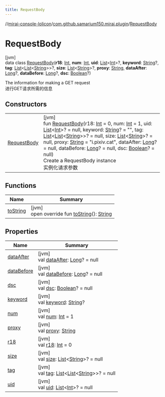 ```yaml
---
title: RequestBody
---
```

//[mirai-console-lolicon](../../../index.html)/[com.github.samarium150.mirai.plugin](../index.html)/[RequestBody](index.html)



# RequestBody



[jvm]\
data class [RequestBody](index.html)(**r18**: [Int](https://kotlinlang.org/api/latest/jvm/stdlib/kotlin/-int/index.html), **num**: [Int](https://kotlinlang.org/api/latest/jvm/stdlib/kotlin/-int/index.html), **uid**: [List](https://kotlinlang.org/api/latest/jvm/stdlib/kotlin.collections/-list/index.html)<[Int](https://kotlinlang.org/api/latest/jvm/stdlib/kotlin/-int/index.html)>?, **keyword**: [String](https://kotlinlang.org/api/latest/jvm/stdlib/kotlin/-string/index.html)?, **tag**: [List](https://kotlinlang.org/api/latest/jvm/stdlib/kotlin.collections/-list/index.html)<[List](https://kotlinlang.org/api/latest/jvm/stdlib/kotlin.collections/-list/index.html)<[String](https://kotlinlang.org/api/latest/jvm/stdlib/kotlin/-string/index.html)>>?, **size**: [List](https://kotlinlang.org/api/latest/jvm/stdlib/kotlin.collections/-list/index.html)<[String](https://kotlinlang.org/api/latest/jvm/stdlib/kotlin/-string/index.html)>?, **proxy**: [String](https://kotlinlang.org/api/latest/jvm/stdlib/kotlin/-string/index.html), **dataAfter**: [Long](https://kotlinlang.org/api/latest/jvm/stdlib/kotlin/-long/index.html)?, **dataBefore**: [Long](https://kotlinlang.org/api/latest/jvm/stdlib/kotlin/-long/index.html)?, **dsc**: [Boolean](https://kotlinlang.org/api/latest/jvm/stdlib/kotlin/-boolean/index.html)?)

The information for making a GET request <br> 进行GET请求所需的信息



## Constructors


| | |
|---|---|
| [RequestBody](-request-body.html) | [jvm]<br>fun [RequestBody](-request-body.html)(r18: [Int](https://kotlinlang.org/api/latest/jvm/stdlib/kotlin/-int/index.html) = 0, num: [Int](https://kotlinlang.org/api/latest/jvm/stdlib/kotlin/-int/index.html) = 1, uid: [List](https://kotlinlang.org/api/latest/jvm/stdlib/kotlin.collections/-list/index.html)<[Int](https://kotlinlang.org/api/latest/jvm/stdlib/kotlin/-int/index.html)>? = null, keyword: [String](https://kotlinlang.org/api/latest/jvm/stdlib/kotlin/-string/index.html)? = "", tag: [List](https://kotlinlang.org/api/latest/jvm/stdlib/kotlin.collections/-list/index.html)<[List](https://kotlinlang.org/api/latest/jvm/stdlib/kotlin.collections/-list/index.html)<[String](https://kotlinlang.org/api/latest/jvm/stdlib/kotlin/-string/index.html)>>? = null, size: [List](https://kotlinlang.org/api/latest/jvm/stdlib/kotlin.collections/-list/index.html)<[String](https://kotlinlang.org/api/latest/jvm/stdlib/kotlin/-string/index.html)>? = null, proxy: [String](https://kotlinlang.org/api/latest/jvm/stdlib/kotlin/-string/index.html) = "i.pixiv.cat", dataAfter: [Long](https://kotlinlang.org/api/latest/jvm/stdlib/kotlin/-long/index.html)? = null, dataBefore: [Long](https://kotlinlang.org/api/latest/jvm/stdlib/kotlin/-long/index.html)? = null, dsc: [Boolean](https://kotlinlang.org/api/latest/jvm/stdlib/kotlin/-boolean/index.html)? = null)<br>Create a RequestBody instance <br> 实例化请求参数 |


## Functions


| Name | Summary |
|---|---|
| [toString](to-string.html) | [jvm]<br>open override fun [toString](to-string.html)(): [String](https://kotlinlang.org/api/latest/jvm/stdlib/kotlin/-string/index.html) |


## Properties


| Name | Summary |
|---|---|
| [dataAfter](data-after.html) | [jvm]<br>val [dataAfter](data-after.html): [Long](https://kotlinlang.org/api/latest/jvm/stdlib/kotlin/-long/index.html)? = null |
| [dataBefore](data-before.html) | [jvm]<br>val [dataBefore](data-before.html): [Long](https://kotlinlang.org/api/latest/jvm/stdlib/kotlin/-long/index.html)? = null |
| [dsc](dsc.html) | [jvm]<br>val [dsc](dsc.html): [Boolean](https://kotlinlang.org/api/latest/jvm/stdlib/kotlin/-boolean/index.html)? = null |
| [keyword](keyword.html) | [jvm]<br>val [keyword](keyword.html): [String](https://kotlinlang.org/api/latest/jvm/stdlib/kotlin/-string/index.html)? |
| [num](num.html) | [jvm]<br>val [num](num.html): [Int](https://kotlinlang.org/api/latest/jvm/stdlib/kotlin/-int/index.html) = 1 |
| [proxy](proxy.html) | [jvm]<br>val [proxy](proxy.html): [String](https://kotlinlang.org/api/latest/jvm/stdlib/kotlin/-string/index.html) |
| [r18](r18.html) | [jvm]<br>val [r18](r18.html): [Int](https://kotlinlang.org/api/latest/jvm/stdlib/kotlin/-int/index.html) = 0 |
| [size](size.html) | [jvm]<br>val [size](size.html): [List](https://kotlinlang.org/api/latest/jvm/stdlib/kotlin.collections/-list/index.html)<[String](https://kotlinlang.org/api/latest/jvm/stdlib/kotlin/-string/index.html)>? = null |
| [tag](tag.html) | [jvm]<br>val [tag](tag.html): [List](https://kotlinlang.org/api/latest/jvm/stdlib/kotlin.collections/-list/index.html)<[List](https://kotlinlang.org/api/latest/jvm/stdlib/kotlin.collections/-list/index.html)<[String](https://kotlinlang.org/api/latest/jvm/stdlib/kotlin/-string/index.html)>>? = null |
| [uid](uid.html) | [jvm]<br>val [uid](uid.html): [List](https://kotlinlang.org/api/latest/jvm/stdlib/kotlin.collections/-list/index.html)<[Int](https://kotlinlang.org/api/latest/jvm/stdlib/kotlin/-int/index.html)>? = null |

